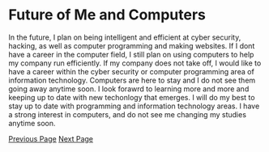 # Future of Me and Computers

In the future, I plan on being intelligent and efficient
at cyber security, hacking, as well as computer programming and making
websites. If I dont have a career in the computer field, I still plan
on using computers to help my company run efficiently. If my company does not take off,
I would like to have a career within the cyber security or computer programming
area of information technology. Computers are here to stay and I do not see them
going away anytime soon. I look forawrd to learning more and more
and keeping up to date with new techonlogy that emerges. I will do my best
to stay up to date with programming and information technology areas.
I have a strong interest in computers, and do not see me changing my studies
anytime soon.


[Previous Page](page4.md)		[Next Page](page6.md)